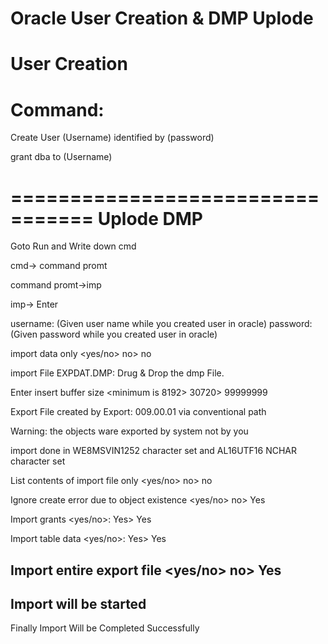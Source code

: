 Oracle User Creation & DMP Uplode
=================================
User Creation
=================================
Command:
=================================

Create User (Username) identified by (password)

grant dba to (Username)

=================================
Uplode DMP 
=================================
Goto Run and Write down cmd

cmd-> command promt

command promt->imp

imp-> Enter

username: (Given user name while you created user in oracle)
password: (Given password while you created user in oracle)

import data only <yes/no> no> no

import File EXPDAT.DMP: Drug & Drop the dmp File.

Enter insert buffer size <minimum is 8192> 30720> 99999999

Export File created by Export: 009.00.01 via conventional path

Warning: the objects ware exported by system not by you

import done in WE8MSVIN1252 character set and AL16UTF16 NCHAR character set

List contents of import file only <yes/no> no> no

Ignore create error due to object existence <yes/no> no> Yes

Import grants <yes/no>: Yes> Yes

Import table data <yes/no>: Yes> Yes

Import entire export file <yes/no> no> Yes
---------------------------------------------
Import will be started 
---------------------------------------------
Finally Import Will be Completed Successfully  
